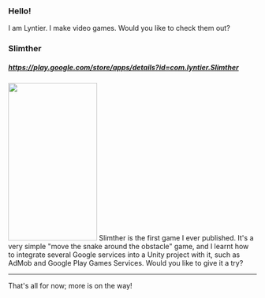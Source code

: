 ### Hello!

I am Lyntier. I make video games. Would you like to check them out?

### Slimther
##### https://play.google.com/store/apps/details?id=com.lyntier.Slimther
<img src="https://lh3.googleusercontent.com/WZ9QHGa3bYYohwUtuRwaAQKFxiswSbxCb9-xZ437BDol_JXZJjJ6L2SC0CpvJTllLiw=w1920-h978-rw" width="180" height="320" />
Slimther is the first game I ever published. It's a very simple "move the snake around the obstacle" game, and I learnt how to integrate several Google services into a Unity project with it, such as AdMob and Google Play Games Services. Would you like to give it a try?

---

That's all for now; more is on the way!
